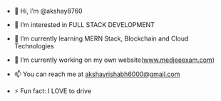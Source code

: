 - 👋 Hi, I’m @akshay8760
- 👀 I’m interested in FULL STACK DEVELOPMENT
- 🌱 I’m currently learning MERN Stack, Blockchain and Cloud Technologies
- 💞️ I’m currently working on my own website(www.medjeeexam.com)
- 📫 You can reach me at akshayrishabh6000@gmail.com

- ⚡ Fun fact: I LOVE to drive
<!---
akshay8760/akshay8760 is a ✨ special ✨ repository because its `README.md` (this file) appears on your GitHub profile.
You can click the Preview link to take a look at your changes.
--->
